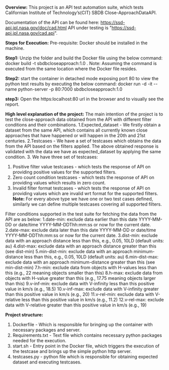 **Overview:**
This project is an API test automation suite, which tests Californian Institute of Technology’s(CIT) SBDB Close-ApproachDataAPI.

Documentation of the API can be found here: https://ssd-api.jpl.nasa.gov/doc/cad.html
API under testing is "https://ssd-api.jpl.nasa.gov/cad.api".


**Steps for Execution:**
Pre-requisite:
Docker should be installed in the machine.

**Step1:**
Unzip the folder and build the Docker file using the below command:
docker build -t sbdbcloseapproach:1.0 .
Note: Assuming the command is executed from the same location where the Docker file resides.

**Step2:**
start the container in detached mode exposing port 80 to view the python test results by executing the below command:
docker run -d -it --name python-server -p 80:7000 sbdbcloseapproach:1.0

**step3:**
Open the https:localhost:80 url in the browser and to visually see the report.


**High level explanation of the project:**
The main intention of the project is to test the close-approach data obtained from the API with different filter conditions and their combinations.
1.Expected_dataset - We firstly obtain a dataset from the same API, 
  which contains all currently known close approaches that have happened or will happen in the 20th and 21st centuries.
2.Testcases - We have a set of testcases which obtains the data from the API based on the filters applied.
  The above obtained response is validated with the data we have as expected_dataset by applying the same condition.
3. We have three set of testcases: 
   1. Positive filter value testcases - which tests the response of API on providing positive values for the supported filters.
   2. Zero count condition testcases - which tests the response of API on providing values which results in zero count.
   3. Invalid filter format testcases - which tests the response of API on providing values which are invalid wrt format for the supported filters.                
**Note:** For every above type we have one or two test cases defined, similarly we can define multiple testcases covering all supported filters.

Filter conditions supported in the test suite for fetching the data from the API are as below:
1.date-min: exclude data earlier than this date YYYY-MM-DD or date/time YYYY-MM-DDThh:mm:ss or now for the current date.
2.date-max: exclude data later than this date YYYY-MM-DD or date/time YYYY-MM-DDThh:mm:ss or now for the current date.
3.dist-min: exclude data with an approach distance less than this, e.g., 0.05, 10LD (default units: au)
4.dist-max: exclude data with an approach distance greater than this (see dist-min)
5.min-dist-min: exclude data with an approach minimum-distance less than this, e.g., 0.05, 10LD (default units: au)
6.min-dist-max: exclude data with an approach minimum-distance greater than this (see min-dist-min)
7.h-min: exclude data from objects with H-values less than this (e.g., 22 meaning objects smaller than this)
8.h-max: exclude data from objects with H-value greater than this (e.g., 17.75 meaning objects larger than this)
9.v-inf-min: exclude data with V-infinity less than this positive value in km/s (e.g., 18.5)
10.v-inf-max: exclude data with V-infinity greater than this positive value in km/s (e.g., 20)
11.v-rel-min: exclude data with V-relative less than this positive value in km/s (e.g., 11.2)
12.v-rel-max: exclude data with V-relative greater than this positive value in km/s (e.g., 19)

**Project structure:**
1. Dockerfile - Which is responsible for bringing up the container with necessary packages and server.
2. Requirements.txt - Text file which contains necessary python packages needed for the execution.
3. start.sh - Entry point in the Docker file, which triggers the execution of the testcase and brings up the simple python http server.
4. testcases.py - python file which is responsible for obtaining expected dataset and executing testcases.

